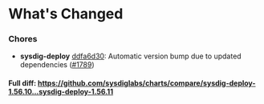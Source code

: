 # What's Changed

### Chores
- **sysdig-deploy** [ddfa6d30](https://github.com/sysdiglabs/charts/commit/ddfa6d30253065f7eecadd87b6e11d92dfc69590): Automatic version bump due to updated dependencies ([#1789](https://github.com/sysdiglabs/charts/issues/1789))
#### Full diff: https://github.com/sysdiglabs/charts/compare/sysdig-deploy-1.56.10...sysdig-deploy-1.56.11
